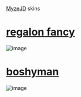 [MyzeJD](https://osu.ppy.sh/users/3257847) skins

  
# [regalon fancy](https://drive.google.com/file/d1HBBJFeGBfjuzJPBA-uiYhhJUoBtSRmMtviewusp=sharing)
![image](https://i.postimg.cc/QH29QbTS/regalonfancypreview.png)


# [boshyman](https://drive.google.com/filed1Z5GoEbqNWj0ZFraARsoMI3vTUoVmLT4Cviewusp=sharing)
![image](https://i.postimg.cc/F7dkkq77/boshymanpreview.png)
